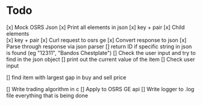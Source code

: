 # Todo 
[x] Mock OSRS Json
[x] Print all elements in json
    [x] key + pair
    [x] Child elements   
        [x]  key + pair
[x] Curl request to osrs ge
    [x] Convert response to json
[x] Parse through response via json parser
[] return ID if specific string in json is found (eg "12311", "Bandos Chestplate")
[] Check the user input and try to find in the json object
[] print out the current value of the item
[] Check user input

[] find item with largest gap in buy and sell price

[] Write trading algorithm in c
[] Apply to OSRS GE api
[] Write logger to .log file everything that is being done
